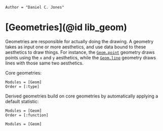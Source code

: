 ```@meta
Author = "Daniel C. Jones"
```

# [Geometries](@id lib_geom)

Geometries are responsible for actually doing the drawing. A geometry takes
as input one or more aesthetics, and use data bound to these aesthetics to
draw things. For instance, the [`Geom.point`](@ref) geometry draws points using
the `x` and `y` aesthetics, while the [`Geom.line`](@ref) geometry draws lines
with those same two aesthetics.

Core geometries:

```@index
Modules = [Geom]
Order = [:type]
```

Derived geometries build on core geometries by automatically applying a default
statistic:

```@index
Modules = [Geom]
Order = [:function]
```

```@autodocs
Modules = [Geom]
```
